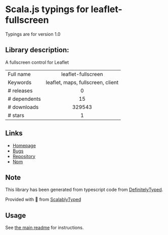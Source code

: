
# Scala.js typings for leaflet-fullscreen

Typings are for version 1.0

## Library description:
A fullscreen control for Leaflet

|                    |                 |
| ------------------ | :-------------: |
| Full name          | leaflet-fullscreen |
| Keywords           | leaflet, maps, fullscreen, client |
| # releases         | 0 |
| # dependents       | 15 |
| # downloads        | 329543 |
| # stars            | 1 |

## Links
- [Homepage](https://github.com/Leaflet/Leaflet.fullscreen#readme)
- [Bugs](https://github.com/Leaflet/Leaflet.fullscreen/issues)
- [Repository](https://github.com/Leaflet/Leaflet.fullscreen)
- [Npm](https://www.npmjs.com/package/leaflet-fullscreen)
    


## Note
This library has been generated from typescript code from [DefinitelyTyped](https://definitelytyped.org).

Provided with :purple_heart: from [ScalablyTyped](https://github.com/oyvindberg/ScalablyTyped)

## Usage
See [the main readme](../../readme.md) for instructions.


